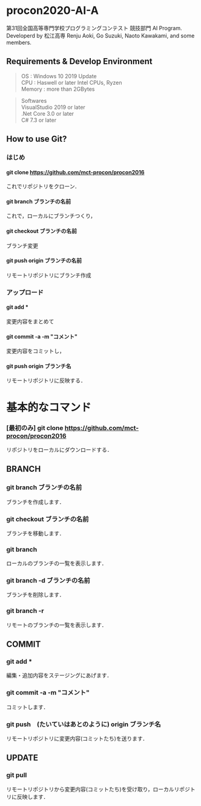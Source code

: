 # procon2020-AI-A
第31回全国高等専門学校プログラミングコンテスト 競技部門 AI Program. Developerd by 松江高専 Renju Aoki, Go Suzuki, Naoto Kawakami, and some members.

## Requirements & Develop Environment

> OS : Windows 10 2019 Update  
> CPU : Haswell or later Intel CPUs, Ryzen  
> Memory : more than 2GBytes  
  
> Softwares  
> VisualStudio 2019 or later  
> .Net Core 3.0 or later  
> C# 7.3 or later  

## How to use Git?
### はじめ
#### git clone https://github.com/mct-procon/procon2016
 これでリポジトリをクローン．
#### git branch ブランチの名前
 これで，ローカルにブランチつくり，
#### git checkout ブランチの名前
 ブランチ変更
#### git push origin ブランチの名前
 リモートリポジトリにブランチ作成
### アップロード
#### git add *
 変更内容をまとめて
#### git commit -a -m "コメント"
 変更内容をコミットし，
#### git push origin ブランチ名
 リモートリポジトリに反映する．
# 基本的なコマンド
### [最初のみ] git clone https://github.com/mct-procon/procon2016
 リポジトリをローカルにダウンロードする． 
## BRANCH
### git branch ブランチの名前
 ブランチを作成します． 
### git checkout ブランチの名前
 ブランチを移動します． 
### git branch
 ローカルのブランチの一覧を表示します． 
### git branch -d ブランチの名前
 ブランチを削除します． 
### git branch -r
 リモートのブランチの一覧を表示します．
## COMMIT
### git add *
 編集・追加内容をステージングにあげます．
### git commit -a -m "コメント"
 コミットします．
### git push　(たいていはあとのように) origin ブランチ名
 リモートリポジトリに変更内容(コミットたち)を送ります． 
## UPDATE
### git pull
 リモートリポジトリから変更内容(コミットたち)を受け取り，ローカルリポジトリに反映します．
